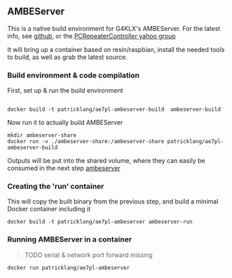 


## AMBEServer

This is a native build environment for G4KLX's AMBEServer. For the latest info, see [github](https://github.com/dl5di/OpenDV/tree/master/DummyRepeater/DV3000), or the [PCRepeaterController yahoo group](https://groups.yahoo.com/neo/groups/pcrepeatercontroller/info)

It will bring up a container based on resin/raspbian, install the needed tools to build, as well as grab the latest source.

### Build environment & code compilation
First, set up & run the build environment


```

docker build -t patricklang/ae7pl-ambeserver-build  ambeserver-build
```

Now run it to actually build AMBEServer
```
mkdir ambeserver-share
docker run -v ./ambeserver-share:/ambeserver-share patricklang/ae7pl-ambeserver-build
```

Outputs will be put into the shared volume, where they can easily be consumed in the next step [ambeserver](../docker-ambeserver)

### Creating the 'run' container

This will copy the built binary from the previous step, and build a minimal Docker container including it

```
docker build -t patricklang/ae7pl-ambeserver ambeserver-run
```

### Running AMBEServer in a container


> TODO serial & network port forward missing

```
docker run patricklang/ae7pl-ambeserver
```